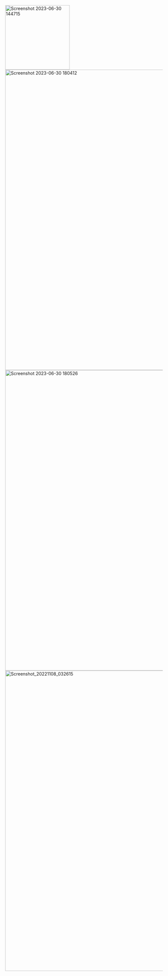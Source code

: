 <img width="206" alt="Screenshot 2023-06-30 144715" src="https://github.com/user-attachments/assets/f811e17d-5dfc-4e33-b9a2-6d1310e5d067">


<img width="960" alt="Screenshot 2023-06-30 180412" src="https://github.com/user-attachments/assets/b5ad747c-a6dc-4388-bf62-bded7ade2a02">
<img width="960" alt="Screenshot 2023-06-30 180526" src="https://github.com/user-attachments/assets/6ff20703-1c54-4551-825d-91b207523351">
<img width="960" alt="Screenshot_20221108_032615" src="https://github.com/user-attachments/assets/334eec66-c26a-4dd0-b6b5-ecd8e09ed7b4">





